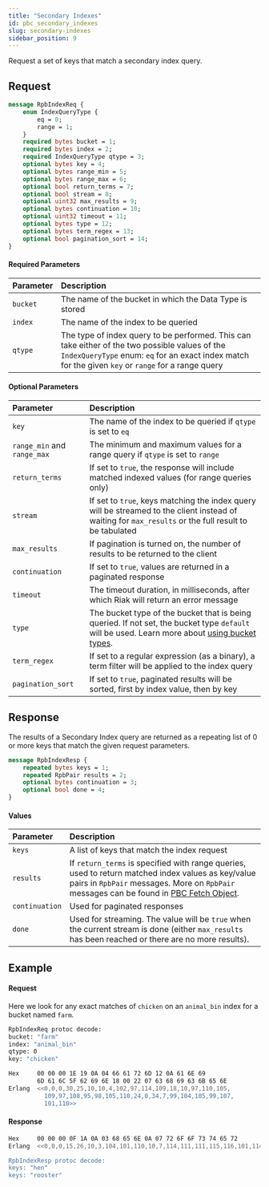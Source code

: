 ```yaml
---
title: "Secondary Indexes"
id: pbc_secondary_indexes
slug: secondary-indexes
sidebar_position: 9
---
```


Request a set of keys that match a secondary index query.

## Request

```protobuf
message RpbIndexReq {
    enum IndexQueryType {
        eq = 0;
        range = 1;
    }
    required bytes bucket = 1;
    required bytes index = 2;
    required IndexQueryType qtype = 3;
    optional bytes key = 4;
    optional bytes range_min = 5;
    optional bytes range_max = 6;
    optional bool return_terms = 7;
    optional bool stream = 8;
    optional uint32 max_results = 9;
    optional bytes continuation = 10;
    optional uint32 timeout = 11;
    optional bytes type = 12;
    optional bytes term_regex = 13;
    optional bool pagination_sort = 14;
}
```

#### Required Parameters

| Parameter | Description                                                                                                                                                                                           |
| :-------- | :---------------------------------------------------------------------------------------------------------------------------------------------------------------------------------------------------- |
| `bucket`  | The name of the bucket in which the Data Type is stored                                                                                                                                               |
| `index`   | The name of the index to be queried                                                                                                                                                                   |
| `qtype`   | The type of index query to be performed. This can take either of the two possible values of the `IndexQueryType` enum: `eq` for an exact index match for the given `key` or `range` for a range query |

#### Optional Parameters

| Parameter                   | Description                                                                                                                                                                                |
| :-------------------------- | :----------------------------------------------------------------------------------------------------------------------------------------------------------------------------------------- |
| `key`                       | The name of the index to be queried if `qtype` is set to `eq`                                                                                                                              |
| `range_min` and `range_max` | The minimum and maximum values for a range query if `qtype` is set to `range`                                                                                                              |
| `return_terms`              | If set to `true`, the response will include matched indexed values (for range queries only)                                                                                                |
| `stream`                    | If set to `true`, keys matching the index query will be streamed to the client instead of waiting for `max_results` or the full result to be tabulated                                     |
| `max_results`               | If pagination is turned on, the number of results to be returned to the client                                                                                                             |
| `continuation`              | If set to `true`, values are returned in a paginated response                                                                                                                              |
| `timeout`                   | The timeout duration, in milliseconds, after which Riak will return an error message                                                                                                       |
| `type`                      | The bucket type of the bucket that is being queried. If not set, the bucket type `default` will be used. Learn more about [using bucket types](../../../developing/usage/bucket-types.md). |
| `term_regex`                | If set to a regular expression (as a binary), a term filter will be applied to the index query                                                                                             |
| `pagination_sort`           | If set to `true`, paginated results will be sorted, first by index value, then by key                                                                                                      |

## Response

The results of a Secondary Index query are returned as a repeating list
of 0 or more keys that match the given request parameters.

```protobuf
message RpbIndexResp {
    repeated bytes keys = 1;
    repeated RpbPair results = 2;
    optional bytes continuation = 3;
    optional bool done = 4;
}
```

#### Values

| Parameter      | Description                                                                                                                                                                                                                                               |
| :------------- | :-------------------------------------------------------------------------------------------------------------------------------------------------------------------------------------------------------------------------------------------------------- |
| `keys`         | A list of keys that match the index request                                                                                                                                                                                                               |
| `results`      | If `return_terms` is specified with range queries, used to return matched index values as key/value pairs in `RpbPair` messages. More on `RpbPair` messages can be found in [PBC Fetch Object](../../../developing/api/protocol-buffers/fetch-object.md). |
| `continuation` | Used for paginated responses                                                                                                                                                                                                                              |
| `done`         | Used for streaming. The value will be `true` when the current stream is done (either `max_results` has been reached or there are no more results).                                                                                                        |

## Example

#### Request

Here we look for any exact matches of `chicken` on an `animal_bin` index
for a bucket named `farm`.

```bash
RpbIndexReq protoc decode:
bucket: "farm"
index: "animal_bin"
qtype: 0
key: "chicken"

Hex     00 00 00 1E 19 0A 04 66 61 72 6D 12 0A 61 6E 69
        6D 61 6C 5F 62 69 6E 18 00 22 07 63 68 69 63 6B 65 6E
Erlang  <<0,0,0,30,25,10,10,4,102,97,114,109,18,10,97,110,105,
          109,97,108,95,98,105,110,24,0,34,7,99,104,105,99,107,
          101,110>>
```

#### Response

```bash
Hex     00 00 00 0F 1A 0A 03 68 65 6E 0A 07 72 6F 6F 73 74 65 72
Erlang  <<0,0,0,15,26,10,3,104,101,110,10,7,114,111,111,115,116,101,114>>

RpbIndexResp protoc decode:
keys: "hen"
keys: "rooster"
```
